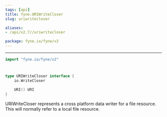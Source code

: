 ```yaml
---
tags: [api]
title: fyne.URIWriteCloser
slug: uriwritecloser

aliases:
- /api/v2.7//uriwritecloser

package: fyne.io/fyne/v2
---
```



---
```go
import "fyne.io/fyne/v2"
```

#

###

```go
type URIWriteCloser interface {
	io.WriteCloser

	URI() URI
}
```

URIWriteCloser represents a cross platform data writer for a file resource. This will normally refer to a local file resource.
